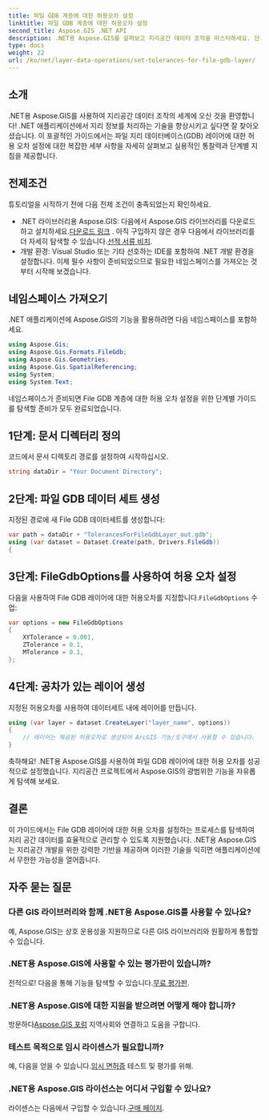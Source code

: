 ```yaml
---
title: 파일 GDB 계층에 대한 허용오차 설정
linktitle: 파일 GDB 계층에 대한 허용오차 설정
second_title: Aspose.GIS .NET API
description: .NET용 Aspose.GIS를 살펴보고 지리공간 데이터 조작을 마스터하세요. 단계별 안내를 통해 손쉽게 공차를 설정하세요. .NET 애플리케이션을 강화하세요.
type: docs
weight: 22
url: /ko/net/layer-data-operations/set-tolerances-for-file-gdb-layer/
---
```

## 소개
.NET용 Aspose.GIS를 사용하여 지리공간 데이터 조작의 세계에 오신 것을 환영합니다! .NET 애플리케이션에서 지리 정보를 처리하는 기술을 향상시키고 싶다면 잘 찾아오셨습니다. 이 포괄적인 가이드에서는 파일 지리 데이터베이스(GDB) 레이어에 대한 허용 오차 설정에 대한 복잡한 세부 사항을 자세히 살펴보고 실용적인 통찰력과 단계별 지침을 제공합니다.
## 전제조건
튜토리얼을 시작하기 전에 다음 전제 조건이 충족되었는지 확인하세요.
-  .NET 라이브러리용 Aspose.GIS: 다음에서 Aspose.GIS 라이브러리를 다운로드하고 설치하세요.[다운로드 링크](https://releases.aspose.com/gis/net/) . 아직 구입하지 않은 경우 다음에서 라이브러리를 더 자세히 탐색할 수 있습니다.[선적 서류 비치](https://reference.aspose.com/gis/net/).
- 개발 환경: Visual Studio 또는 기타 선호하는 IDE를 포함하여 .NET 개발 환경을 설정합니다.
이제 필수 사항이 준비되었으므로 필요한 네임스페이스를 가져오는 것부터 시작해 보겠습니다.
## 네임스페이스 가져오기
.NET 애플리케이션에 Aspose.GIS의 기능을 활용하려면 다음 네임스페이스를 포함하세요.
```csharp
using Aspose.Gis;
using Aspose.Gis.Formats.FileGdb;
using Aspose.Gis.Geometries;
using Aspose.Gis.SpatialReferencing;
using System;
using System.Text;
```
네임스페이스가 준비되면 File GDB 계층에 대한 허용 오차 설정을 위한 단계별 가이드를 탐색할 준비가 모두 완료되었습니다.
## 1단계: 문서 디렉터리 정의
코드에서 문서 디렉토리 경로를 설정하여 시작하십시오.
```csharp
string dataDir = "Your Document Directory";
```
## 2단계: 파일 GDB 데이터 세트 생성
지정된 경로에 새 File GDB 데이터세트를 생성합니다:
```csharp
var path = dataDir + "TolerancesForFileGdbLayer_out.gdb";
using (var dataset = Dataset.Create(path, Drivers.FileGdb))
{
```
## 3단계: FileGdbOptions를 사용하여 허용 오차 설정
 다음을 사용하여 File GDB 레이어에 대한 허용오차를 지정합니다.`FileGdbOptions` 수업:
```csharp
var options = new FileGdbOptions
{
    XYTolerance = 0.001,
    ZTolerance = 0.1,
    MTolerance = 0.1,
};
```
## 4단계: 공차가 있는 레이어 생성
지정된 허용오차를 사용하여 데이터세트 내에 레이어를 만듭니다.
```csharp
using (var layer = dataset.CreateLayer("layer_name", options))
{
    // 레이어는 제공된 허용오차로 생성되어 ArcGIS 기능/도구에서 사용할 수 있습니다.
}
```
축하해요! .NET용 Aspose.GIS를 사용하여 파일 GDB 레이어에 대한 허용 오차를 성공적으로 설정했습니다. 지리공간 프로젝트에서 Aspose.GIS의 광범위한 기능을 자유롭게 탐색해 보세요.
## 결론
이 가이드에서는 File GDB 레이어에 대한 허용 오차를 설정하는 프로세스를 탐색하여 지리 공간 데이터를 효율적으로 관리할 수 있도록 지원했습니다. .NET용 Aspose.GIS는 지리공간 개발을 위한 강력한 기반을 제공하며 이러한 기술을 익히면 애플리케이션에서 무한한 가능성을 열어줍니다.
## 자주 묻는 질문
### 다른 GIS 라이브러리와 함께 .NET용 Aspose.GIS를 사용할 수 있나요?
예, Aspose.GIS는 상호 운용성을 지원하므로 다른 GIS 라이브러리와 원활하게 통합할 수 있습니다.
### .NET용 Aspose.GIS에 사용할 수 있는 평가판이 있습니까?
 전적으로! 다음을 통해 기능을 탐색할 수 있습니다.[무료 평가판](https://releases.aspose.com/).
### .NET용 Aspose.GIS에 대한 지원을 받으려면 어떻게 해야 합니까?
 방문하다[Aspose.GIS 포럼](https://forum.aspose.com/c/gis/33) 지역사회와 연결하고 도움을 구합니다.
### 테스트 목적으로 임시 라이센스가 필요합니까?
 예, 다음을 얻을 수 있습니다.[임시 면허증](https://purchase.aspose.com/temporary-license/) 테스트 및 평가를 위해.
### .NET용 Aspose.GIS 라이선스는 어디서 구입할 수 있나요?
 라이센스는 다음에서 구입할 수 있습니다.[구매 페이지](https://purchase.aspose.com/buy).